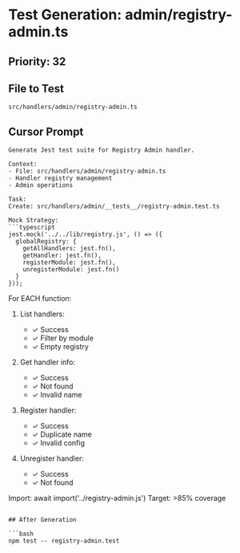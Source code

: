 # Test Generation: admin/registry-admin.ts

## Priority: 32

## File to Test
`src/handlers/admin/registry-admin.ts`

## Cursor Prompt

```
Generate Jest test suite for Registry Admin handler.

Context:
- File: src/handlers/admin/registry-admin.ts
- Handler registry management
- Admin operations

Task:
Create: src/handlers/admin/__tests__/registry-admin.test.ts

Mock Strategy:
```typescript
jest.mock('../../lib/registry.js', () => ({
  globalRegistry: {
    getAllHandlers: jest.fn(),
    getHandler: jest.fn(),
    registerModule: jest.fn(),
    unregisterModule: jest.fn()
  }
}));
```

For EACH function:
1. List handlers:
   - ✓ Success
   - ✓ Filter by module
   - ✓ Empty registry

2. Get handler info:
   - ✓ Success
   - ✓ Not found
   - ✓ Invalid name

3. Register handler:
   - ✓ Success
   - ✓ Duplicate name
   - ✓ Invalid config

4. Unregister handler:
   - ✓ Success
   - ✓ Not found

Import: await import('../registry-admin.js')
Target: >85% coverage
```

## After Generation

```bash
npm test -- registry-admin.test
```
